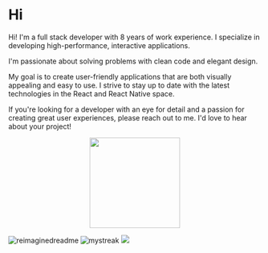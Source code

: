 # Hi

Hi! I'm a full stack developer with 8 years of work experience. I specialize in developing high-performance, interactive applications.

I'm passionate about solving problems with clean code and elegant design. 

My goal is to create user-friendly applications that are both visually appealing and easy to use. I strive to stay up to date with the latest technologies in the React and React Native space.

If you're looking for a developer with an eye for detail and a passion for creating great user experiences, please reach out to me. I'd love to hear about your project!


<p align="center">
<a href="https://github.com/bradjin8">
  <img height="180em" src="https://github-readme-stats-eight-theta.vercel.app/api?username=bradjin8&show_icons=true&theme=radical&include_all_commits=true&count_private=true"/>
</a>
</p>

<img src="https://myreadme.vercel.app/api/embed/bradjin8?panels=userstatistics,toprepositories,toplanguages,commitgraph" alt="reimaginedreadme" />
<img src="https://github-readme-streak-stats.herokuapp.com/?user=bradjin8&theme=tokyonight" alt="mystreak"/>
<img src="https://github-profile-trophy.vercel.app/?username=bradjin8&theme=juicyfresh&no-bg=true" />

<!-- Follow me on instagram --
<a href="https://drive.google.com/file/d/1rqGAAgXRP__7CLPrW-0l-nZAiYPIYDJD/view?usp=drive_link"></a>
<!-- -->
